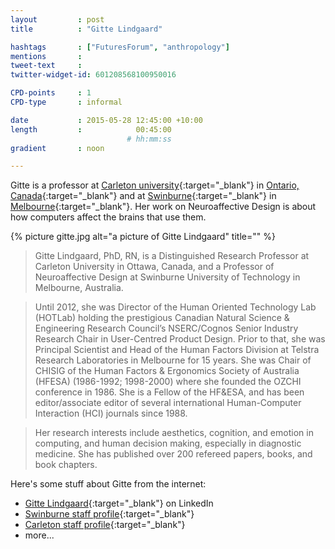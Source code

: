 ```yaml
---
layout         : post
title          : "Gitte Lindgaard"

hashtags       : ["FuturesForum", "anthropology"]
mentions       : 
tweet-text     :
twitter-widget-id: 601208568100950016

CPD-points     : 1
CPD-type       : informal

date           : 2015-05-28 12:45:00 +10:00
length         :            00:45:00
                          # hh:mm:ss
gradient       : noon

---
```


Gitte is a professor at [Carleton university](http://http-server.carleton.ca/~glindgaa/){:target="_blank"} in [Ontario, Canada](https://goo.gl/maps/uPtDm){:target="_blank"} and at [Swinburne](http://www.swinburne.edu.au/health-arts-design/staff-profiles/view.php?who=glindgaard){:target="_blank"} in [Melbourne](https://goo.gl/maps/yaXF2){:target="_blank"}. Her work on Neuroaffective Design is about how computers affect the brains that use them.

{% picture gitte.jpg alt="a picture of Gitte Lindgaard" title="" %}

>Gitte Lindgaard, PhD, RN, is a Distinguished Research Professor at Carleton University in Ottawa, Canada, and a Professor of Neuroaffective Design at Swinburne University of Technology in Melbourne, Australia.  

>Until 2012, she was Director of the Human Oriented Technology Lab (HOTLab) holding the prestigious Canadian Natural Science & Engineering Research Council’s NSERC/Cognos Senior Industry Research Chair in User-Centred Product Design. Prior to that, she was Principal Scientist and Head of the Human Factors Division at Telstra Research Laboratories in Melbourne for 15 years. She was Chair of CHISIG of the Human Factors & Ergonomics Society of Australia (HFESA) (1986-1992; 1998-2000) where she founded the OZCHI conference in 1986. She is a Fellow of the HF&ESA, and has been editor/associate editor of several international Human-Computer Interaction (HCI) journals since 1988. 

>Her research interests include aesthetics, cognition, and emotion in computing, and human decision making, especially in diagnostic medicine. She has published over 200 refereed papers, books, and book chapters. 

Here's some stuff about Gitte from the internet:

* [Gitte Lindgaard](https://ca.linkedin.com/pub/gitte-lindgaard/8/15a/bb){:target="_blank"} on LinkedIn
* [Swinburne staff profile](http://www.swinburne.edu.au/health-arts-design/staff-profiles/view.php?who=glindgaard){:target="_blank"}
* [Carleton staff profile](http://http-server.carleton.ca/~glindgaa/){:target="_blank"}
* more...

